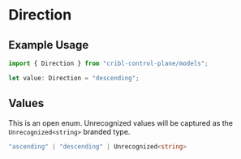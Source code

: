 # Direction

## Example Usage

```typescript
import { Direction } from "cribl-control-plane/models";

let value: Direction = "descending";
```

## Values

This is an open enum. Unrecognized values will be captured as the `Unrecognized<string>` branded type.

```typescript
"ascending" | "descending" | Unrecognized<string>
```